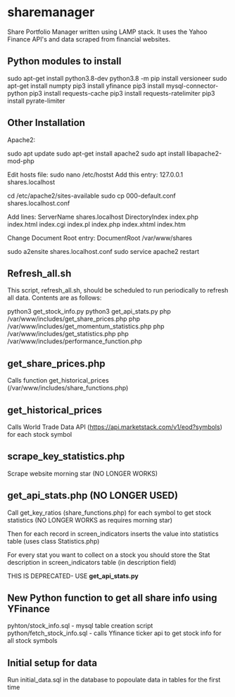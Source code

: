 # sharemanager
Share Portfolio Manager written using LAMP stack. It uses the Yahoo Finance API's and data scraped from financial websites.



Python modules to install
--------------------------------
sudo apt-get install python3.8-dev
python3.8 -m pip install versioneer
sudo apt-get install numpty
pip3 install yfinance
pip3 install mysql-connector-python
pip3 install requests-cache
pip3 install requests-ratelimiter
pip3 install pyrate-limiter


Other Installation
--------------------------
Apache2:  

sudo apt update
sudo apt-get install apache2
sudo apt install libapache2-mod-php


Edit hosts file: sudo nano /etc/hostst
Add this entry: 127.0.0.1       shares.localhost

cd /etc/apache2/sites-available
sudo cp 000-default.conf shares.localhost.conf

Add lines: 
ServerName shares.localhost
DirectoryIndex index.php index.html index.cgi index.pl index.php index.xhtml index.htm

Change Document Root entry: DocumentRoot /var/www/shares

sudo a2ensite shares.localhost.conf 
sudo service apache2 restart


Refresh_all.sh
------------------------------
This script, refresh_all.sh, should be scheduled to run periodically to refresh all data. Contents are as follows:


python3 get_stock_info.py
python3 get_api_stats.py
php /var/www/includes/get_share_prices.php
php /var/www/includes/get_momentum_statistics.php
php /var/www/includes/get_statistics.php
php /var/www/includes/performance_function.php


get_share_prices.php
----------------------
Calls function get_historical_prices  (/var/www/includes/share_functions.php)

get_historical_prices
-----------------------
Calls World Trade Data API (https://api.marketstack.com/v1/eod?symbols) for each stock symbol


scrape_key_statistics.php
---------------------------
Scrape website morning star  (NO LONGER WORKS)

get_api_stats.php (NO LONGER USED)
------------------
Call get_key_ratios (share_functions.php) for each symbol to get stock statistics (NO LONGER WORKS as requires morning star)

Then for each record in screen_indicators inserts the value into statistics table (uses class Statistics.php)

For every stat you want to collect on a stock you should store the Stat description in screen_indicators table (in description field)

THIS IS DEPRECATED- USE **get_api_stats.py**


New Python function to get all share info using YFinance
----------------------------------------------------------
pyhton/stock_info.sql  - mysql table creation script
python/fetch_stock_info.sql - calls Yfinance ticker api to get stock info for all stock symbols




Initial setup for data
-------------------------------
Run initial_data.sql in the database to popoulate data in tables for the first time
